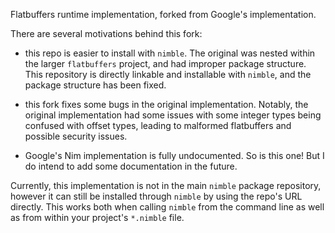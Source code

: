 Flatbuffers runtime implementation, forked from Google's implementation.

There are several motivations behind this fork:

- this repo is easier to install with `nimble`. The original was nested within the larger `flatbuffers` project, and had improper package structure. This repository is directly linkable and installable with `nimble`, and the package structure has been fixed.

- this fork fixes some bugs in the original implementation. Notably, the original implementation had some issues with some integer types being confused with offset types, leading to malformed flatbuffers and possible security issues.

- Google's Nim implementation is fully undocumented. So is this one! But I do intend to add some documentation in the future.

Currently, this implementation is not in the main `nimble` package repository, however it can still be installed through `nimble` by using the repo's URL directly. This works both when calling `nimble` from the command line as well as from within your project's `*.nimble` file.
